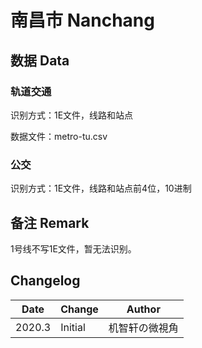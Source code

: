 # 南昌市 Nanchang

## 数据 Data

### 轨道交通

识别方式：1E文件，线路和站点

数据文件：metro-tu.csv

### 公交

识别方式：1E文件，线路和站点前4位，10进制

## 备注 Remark

1号线不写1E文件，暂无法识别。

## Changelog

Date | Change | Author
-----|--------|-------
2020.3 | Initial | 机智轩の微視角
